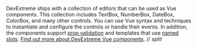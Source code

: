 DevExtreme ships with a&nbsp;collection of&nbsp;editors that can be&nbsp;used as&nbsp;Vue components. This collection includes TextBox, NumberBox, DateBox, ColorBox, and many other controls. You can use Vue syntax and techniques to&nbsp;instantiate and configure the controls or&nbsp;handle their events. In addition, the&nbsp;components support [prop validation](https://vuejs.org/v2/guide/components-props.html#Prop-Validation) and templates that use [named slots](https://vuejs.org/v2/guide/components-slots.html#Named-Slots). [Find out more about DevExtreme Vue components](/Documentation/Guide/Vue_Components/DevExtreme_Vue_Components/).
// _split_